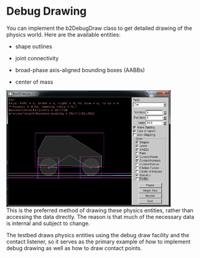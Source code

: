 # Debug Drawing

You can implement the b2DebugDraw class to get detailed drawing of the physics
world. Here are the available entities:

* shape outlines

* joint connectivity

* broad-phase axis-aligned bounding boxes (AABBs)

* center of mass

<img align="center" src="image_24.png" alt="Debug drawing" height="306"
width="431"><br/>
This is the preferred method of drawing these physics entities, rather than
accessing the data directly. The reason is that much of the necessary data is
internal and subject to change.

The testbed draws physics entities using the debug draw facility and the
contact listener, so it serves as the primary example of how to implement
debug drawing as well as how to draw contact points.

